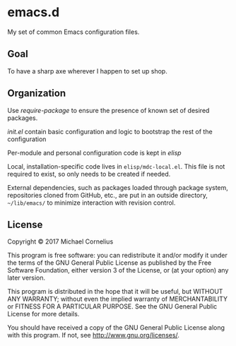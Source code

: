 # emacs.d
My set of common Emacs configuration files.

## Goal
To have a sharp axe wherever I happen to set up shop.

## Organization

Use *require-package* to ensure the presence of known set of desired packages.

*init.el* contain basic configuration and logic to bootstrap the rest of the configuration

Per-module and personal configuration code is kept in *elisp*

Local, installation-specific code lives in ```elisp/mdc-local.el```. This file is not required to exist, so only needs to be created if needed.

External dependencies, such as packages loaded through package system, repositories cloned from GitHub, etc., are put in an outside directory, ```~/lib/emacs/``` to minimize interaction with revision control.

## License
Copyright © 2017 Michael Cornelius

This program is free software: you can redistribute it and/or modify
it under the terms of the GNU General Public License as published by
the Free Software Foundation, either version 3 of the License, or
(at your option) any later version.

This program is distributed in the hope that it will be useful,
but WITHOUT ANY WARRANTY; without even the implied warranty of
MERCHANTABILITY or FITNESS FOR A PARTICULAR PURPOSE.  See the
GNU General Public License for more details.

You should have received a copy of the GNU General Public License
along with this program.  If not, see <http://www.gnu.org/licenses/>.
